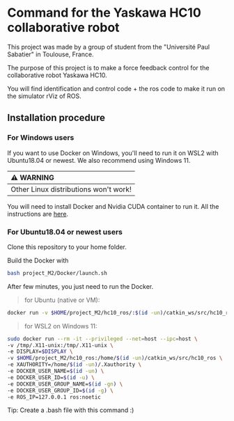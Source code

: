 # Command for the Yaskawa HC10 collaborative robot

This project was made by a group of student from the "Université Paul Sabatier" in Toulouse, France. 

The purpose of this project is to make a force feedback control for the collaborative robot Yaskawa HC10.

You will find identification and control code + the ros code to make it run on the simulator rViz of ROS.

## Installation procedure

### For Windows users

If you want to use Docker on Windows, you'll need to run it on WSL2 with Ubuntu18.04 or newest. We also recommend using Windows 11.

| **:warning: WARNING**                 |
|:--------------------------------------|
| Other Linux distributions won't work! |

You will need to install Docker and Nvidia CUDA container to run it. All the instructions are [here](https://docs.nvidia.com/cuda/wsl-user-guide/index.html).

### For Ubuntu18.04 or newest users

Clone this repository to your home folder.

Build the Docker with
```bash
bash project_M2/Docker/launch.sh
```

After few minutes, you just need to run the Docker.
> for Ubuntu (native or VM):
``` bash
docker run -v $HOME/project_M2/hc10_ros/:$(id -un)/catkin_ws/src/hc10_ros ros:noetic
```

> for WSL2 on Windows 11:
``` bash
sudo docker run --rm -it --privileged --net=host --ipc=host \
-v /tmp/.X11-unix:/tmp/.X11-unix \
-e DISPLAY=$DISPLAY \
-v $HOME/project_M2/hc10_ros:/home/$(id -un)/catkin_ws/src/hc10_ros \
-e XAUTHORITY=/home/$(id -un)/.Xauthority \
-e DOCKER_USER_NAME=$(id -un) \
-e DOCKER_USER_ID=$(id -u) \
-e DOCKER_USER_GROUP_NAME=$(id -gn) \
-e DOCKER_USER_GROUP_ID=$(id -g) \
-e ROS_IP=127.0.0.1 ros:noetic
```
Tip: Create a .bash file with this command :)

